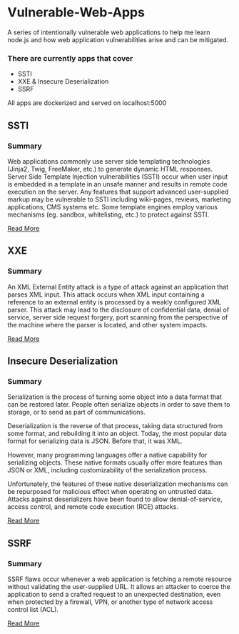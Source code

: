 # Vulnerable-Web-Apps

A series of intentionally vulnerable web applications to help me learn node.js and how web application vulnerabilities arise and can be mitigated.

### There are currently apps that cover 
* SSTI
* XXE & Insecure Deserialization
* SSRF

All apps are dockerized and served on localhost:5000 

## SSTI

### Summary
Web applications commonly use server side templating technologies (Jinja2, Twig, FreeMaker, etc.) to generate dynamic HTML responses. Server Side Template Injection vulnerabilities (SSTI) occur when user input is embedded in a template in an unsafe manner and results in remote code execution on the server. Any features that support advanced user-supplied markup may be vulnerable to SSTI including wiki-pages, reviews, marketing applications, CMS systems etc. Some template engines employ various mechanisms (eg. sandbox, whitelisting, etc.) to protect against SSTI.

[Read More](https://owasp.org/www-project-web-security-testing-guide/v41/4-Web_Application_Security_Testing/07-Input_Validation_Testing/18-Testing_for_Server_Side_Template_Injection "OWASP SSTI")

## XXE

### Summary
An XML External Entity attack is a type of attack against an application that parses XML input. This attack occurs when XML input containing a reference to an external entity is processed by a weakly configured XML parser. This attack may lead to the disclosure of confidential data, denial of service, server side request forgery, port scanning from the perspective of the machine where the parser is located, and other system impacts.

[Read More](https://owasp.org/www-community/vulnerabilities/XML_External_Entity_(XXE)_Processing "OWASP XXE")

## Insecure Deserialization

### Summary
Serialization is the process of turning some object into a data format that can be restored later. People often serialize objects in order to save them to storage, or to send as part of communications.

Deserialization is the reverse of that process, taking data structured from some format, and rebuilding it into an object. Today, the most popular data format for serializing data is JSON. Before that, it was XML.

However, many programming languages offer a native capability for serializing objects. These native formats usually offer more features than JSON or XML, including customizability of the serialization process.

Unfortunately, the features of these native deserialization mechanisms can be repurposed for malicious effect when operating on untrusted data. Attacks against deserializers have been found to allow denial-of-service, access control, and remote code execution (RCE) attacks.

[Read More]([https://owasp.org/www-community/vulnerabilities/XML_External_Entity_(XXE)_Processing](https://cheatsheetseries.owasp.org/cheatsheets/Deserialization_Cheat_Sheet.html) "OWASP Insecure Deserialization")

## SSRF

### Summary
SSRF flaws occur whenever a web application is fetching a remote resource without validating the user-supplied URL. It allows an attacker to coerce the application to send a crafted request to an unexpected destination, even when protected by a firewall, VPN, or another type of network access control list (ACL).

[Read More](https://owasp.org/Top10/A10_2021-Server-Side_Request_Forgery_%28SSRF%29/ "OWASP SSRF")
